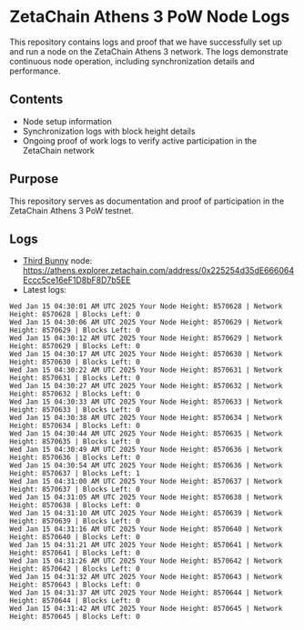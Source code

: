 # ZetaChain Athens 3 PoW Node Logs
This repository contains logs and proof that we have successfully set up and run a node on the ZetaChain Athens 3 network. The logs demonstrate continuous node operation, including synchronization details and performance.

## Contents
- Node setup information
- Synchronization logs with block height details
- Ongoing proof of work logs to verify active participation in the ZetaChain network

## Purpose
This repository serves as documentation and proof of participation in the ZetaChain Athens 3 PoW testnet.

## Logs

- [Third Bunny](https://thirdbunny.xyz/) node: https://athens.explorer.zetachain.com/address/0x225254d35dE666064Eccc5ce16eF1D8bF8D7b5EE
- Latest logs:
```
Wed Jan 15 04:30:01 AM UTC 2025 Your Node Height: 8570628 | Network Height: 8570628 | Blocks Left: 0
Wed Jan 15 04:30:06 AM UTC 2025 Your Node Height: 8570629 | Network Height: 8570629 | Blocks Left: 0
Wed Jan 15 04:30:12 AM UTC 2025 Your Node Height: 8570629 | Network Height: 8570629 | Blocks Left: 0
Wed Jan 15 04:30:17 AM UTC 2025 Your Node Height: 8570630 | Network Height: 8570630 | Blocks Left: 0
Wed Jan 15 04:30:22 AM UTC 2025 Your Node Height: 8570631 | Network Height: 8570631 | Blocks Left: 0
Wed Jan 15 04:30:27 AM UTC 2025 Your Node Height: 8570632 | Network Height: 8570632 | Blocks Left: 0
Wed Jan 15 04:30:33 AM UTC 2025 Your Node Height: 8570633 | Network Height: 8570633 | Blocks Left: 0
Wed Jan 15 04:30:38 AM UTC 2025 Your Node Height: 8570634 | Network Height: 8570634 | Blocks Left: 0
Wed Jan 15 04:30:44 AM UTC 2025 Your Node Height: 8570635 | Network Height: 8570635 | Blocks Left: 0
Wed Jan 15 04:30:49 AM UTC 2025 Your Node Height: 8570636 | Network Height: 8570636 | Blocks Left: 0
Wed Jan 15 04:30:54 AM UTC 2025 Your Node Height: 8570636 | Network Height: 8570637 | Blocks Left: 1
Wed Jan 15 04:31:00 AM UTC 2025 Your Node Height: 8570637 | Network Height: 8570637 | Blocks Left: 0
Wed Jan 15 04:31:05 AM UTC 2025 Your Node Height: 8570638 | Network Height: 8570638 | Blocks Left: 0
Wed Jan 15 04:31:10 AM UTC 2025 Your Node Height: 8570639 | Network Height: 8570639 | Blocks Left: 0
Wed Jan 15 04:31:16 AM UTC 2025 Your Node Height: 8570640 | Network Height: 8570640 | Blocks Left: 0
Wed Jan 15 04:31:21 AM UTC 2025 Your Node Height: 8570641 | Network Height: 8570641 | Blocks Left: 0
Wed Jan 15 04:31:26 AM UTC 2025 Your Node Height: 8570642 | Network Height: 8570642 | Blocks Left: 0
Wed Jan 15 04:31:32 AM UTC 2025 Your Node Height: 8570643 | Network Height: 8570643 | Blocks Left: 0
Wed Jan 15 04:31:37 AM UTC 2025 Your Node Height: 8570644 | Network Height: 8570644 | Blocks Left: 0
Wed Jan 15 04:31:42 AM UTC 2025 Your Node Height: 8570645 | Network Height: 8570645 | Blocks Left: 0
```
